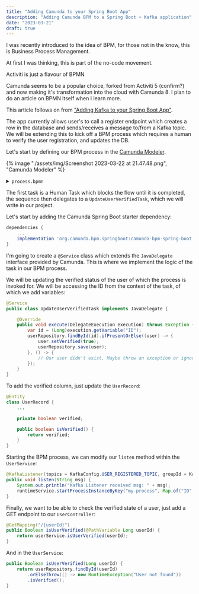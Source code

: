 ```yaml
---
title: "Adding Camunda to your Spring Boot App"
description: "Adding Camunda BPM to a Spring Boot + Kafka application"
date: "2023-03-21"
draft: true
---
```


I was recently introduced to the idea of BPM, for those not in the know, this is
Business Process Management.

At first I was thinking, this is part of the no-code movement.

Activiti is just a flavour of BPMN

Camunda seems to be a popular choice, forked from Activiti 5 (confirm?) and now
making it's transformation into the cloud with Camunda 8. I plan to do an
article on BPMN itself when I learn more.

This article follows on from
["Adding Kafka to your Spring Boot App"](../springboot-kafka/).

The app currently allows user's to call a register endpoint which creates a row
in the database and sends/receives a message to/from a Kafka topic. We will be
extending this to kick off a BPM process which requires a human to verify the
user registration, and updates the DB.

Let's start by defining our BPM process in the
[Camunda Modeler](https://camunda.com/download/modeler/).

{% image "./assets/img/Screenshot 2023-03-22 at 21.47.48.png", "Camunda Modeler" %}

<details>
<summary><code>process.bpmn</code></summary>

```xml
<?xml version="1.0" encoding="UTF-8"?>
<bpmn:definitions xmlns:bpmn="http://www.omg.org/spec/BPMN/20100524/MODEL" xmlns:bpmndi="http://www.omg.org/spec/BPMN/20100524/DI" xmlns:dc="http://www.omg.org/spec/DD/20100524/DC" xmlns:camunda="http://camunda.org/schema/1.0/bpmn" xmlns:di="http://www.omg.org/spec/DD/20100524/DI" xmlns:modeler="http://camunda.org/schema/modeler/1.0" id="Definitions_0lt0ui5" targetNamespace="http://bpmn.io/schema/bpmn" exporter="Camunda Modeler" exporterVersion="5.9.0" modeler:executionPlatform="Camunda Platform" modeler:executionPlatformVersion="7.18.0">
  <bpmn:process id="my-process" isExecutable="true">
    <bpmn:endEvent id="EndEvent_1">
      <bpmn:incoming>Flow_0wxujlh</bpmn:incoming>
    </bpmn:endEvent>
    <bpmn:sequenceFlow id="Flow_0wxujlh" sourceRef="Activity_02hrghz" targetRef="EndEvent_1" />
    <bpmn:serviceTask id="Activity_02hrghz" name="Update user verified" camunda:delegateExpression="${updateUserVerifiedTask}">
      <bpmn:extensionElements />
      <bpmn:incoming>Flow_1e3gp44</bpmn:incoming>
      <bpmn:outgoing>Flow_0wxujlh</bpmn:outgoing>
    </bpmn:serviceTask>
    <bpmn:startEvent id="StartEvent_1">
      <bpmn:outgoing>Flow_1tqbhv1</bpmn:outgoing>
    </bpmn:startEvent>
    <bpmn:userTask id="Activity_0fqqntr" name="Verify user">
      <bpmn:incoming>Flow_1tqbhv1</bpmn:incoming>
      <bpmn:outgoing>Flow_1e3gp44</bpmn:outgoing>
    </bpmn:userTask>
    <bpmn:sequenceFlow id="Flow_1e3gp44" sourceRef="Activity_0fqqntr" targetRef="Activity_02hrghz" />
    <bpmn:sequenceFlow id="Flow_1tqbhv1" sourceRef="StartEvent_1" targetRef="Activity_0fqqntr" />
  </bpmn:process>
  <bpmndi:BPMNDiagram id="BPMNDiagram_1">
    <bpmndi:BPMNPlane id="BPMNPlane_1" bpmnElement="my-process">
      <bpmndi:BPMNShape id="_BPMNShape_StartEvent_2" bpmnElement="StartEvent_1">
        <dc:Bounds x="179" y="99" width="36" height="36" />
      </bpmndi:BPMNShape>
      <bpmndi:BPMNShape id="Activity_0ujkyug_di" bpmnElement="Activity_02hrghz">
        <dc:Bounds x="490" y="77" width="100" height="80" />
        <bpmndi:BPMNLabel />
      </bpmndi:BPMNShape>
      <bpmndi:BPMNShape id="Event_1kuienc_di" bpmnElement="EndEvent_1">
        <dc:Bounds x="622" y="99" width="36" height="36" />
      </bpmndi:BPMNShape>
      <bpmndi:BPMNShape id="Activity_177zn4a_di" bpmnElement="Activity_0fqqntr">
        <dc:Bounds x="340" y="77" width="100" height="80" />
      </bpmndi:BPMNShape>
      <bpmndi:BPMNEdge id="Flow_0wxujlh_di" bpmnElement="Flow_0wxujlh">
        <di:waypoint x="590" y="117" />
        <di:waypoint x="622" y="117" />
      </bpmndi:BPMNEdge>
      <bpmndi:BPMNEdge id="Flow_1e3gp44_di" bpmnElement="Flow_1e3gp44">
        <di:waypoint x="440" y="117" />
        <di:waypoint x="490" y="117" />
      </bpmndi:BPMNEdge>
      <bpmndi:BPMNEdge id="Flow_1tqbhv1_di" bpmnElement="Flow_1tqbhv1">
        <di:waypoint x="215" y="117" />
        <di:waypoint x="340" y="117" />
      </bpmndi:BPMNEdge>
    </bpmndi:BPMNPlane>
  </bpmndi:BPMNDiagram>
</bpmn:definitions>
```

</details>

The first task is a Human Task which blocks the flow until it is completed, the
sequence then delegates to a `UpdateUserVerifiedTask`, which we will write in
our project.

Let's start by adding the Camunda Spring Boot starter dependency:

```gradle
dependencies {
	...
	implementation 'org.camunda.bpm.springboot:camunda-bpm-spring-boot-starter-webapp:7.18.0'
}
```

I'm going to create a `@Service` class which extends the `JavaDelegate`
interface provided by Camunda. This is where we implement the logic of the task
in our BPM process.

We will be updating the verified status of the user of which the process is
invoked for. We will be accessing the ID from the context of the task, of which
we add variables:

```java
@Service
public class UpdateUserVerifiedTask implements JavaDelegate {

	@Override
	public void execute(DelegateExecution execution) throws Exception {
		var id = (Long)execution.getVariable("ID");
		userRepository.findById(id).ifPresentOrElse((user) -> {
			user.setVerified(true);
			userRepository.save(user);
		}, () -> {
			// Our user didn't exist, Maybe throw an exception or ignore.
		});
	}
}
```

To add the verified column, just update the `UserRecord`:

```java
@Entity
class UserRecord {
	...

	private boolean verified;

	public boolean isVerified() {
		return verified;
	}
}
```

Starting the BPM process, we can modify our `listen` method within the
`UserService`:

```java
@KafkaListener(topics = KafkaConfig.USER_REGISTERED_TOPIC, groupId = KafkaConfig.GROUP_ID)
public void listen(String msg) {
	System.out.println("Kafka Listener received msg: " + msg);
	runtimeService.startProcessInstanceByKey("my-process", Map.of("ID", Long.valueOf(msg)));
}
```

Finally, we want to be able to check the verified state of a user, just add a
GET endpoint to our `UserController`:

```java
@GetMapping("/{userId}")
public Boolean isUserVerified(@PathVariable Long userId) {
	return userService.isUserVerified(userId);
}
```

And in the `UserService`:

```java
public Boolean isUserVerified(Long userId) {
	return userRepository.findById(userId)
		.orElseThrow(() -> new RuntimeException("User not found"))
		.isVerified();
}
```
